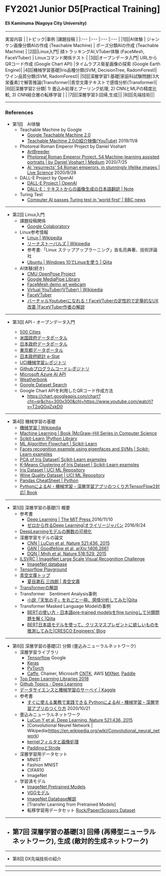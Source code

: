 # FY2021 Junior D5[Practical Training]

#### Eli Kaminuma (Nagoya City University)
---
実習内容
|  |トピック|事例 |課題投稿 |
|:--- |:--- |:--- |:--- |
|1回|AI体験 | ジャンケン画像分類AIの作成 (Teachable Machine) | ポーズ分類AIの作成 (Teachable Machine)  |
|2回|Linux入門|  顔トラッキングAI,VTuber体験 (FaceMesh, FaceVTuber) | Linuxコマンド関係テスト  |
|3回|オープンデータ入門|  URLからQRコード作成 (Google Chart API) |タイムラプス衛星画像の探索 (Google Earth Engine)|
|4回|機械学習基礎|Iris品種分類(SVM, DecisionTree, RadomForest)|ワイン品質分類(SVM, RadomForest)|
|5回|深層学習1:基礎|家庭科試験問題[3大栄養素]で解答推論(Transformer)|青空文庫テキストで感情分析(Transformer)|
|6回|深層学習2:分類| 1) 畳込み処理とプーリング処理, 2) CNNとMLPの精度比較, 3) CNN結合層の転移学習  | |
|7回|深層学習3:回帰,生成|||
|8回|先端技術|||

---
### References

- 第1回　AI体験
   - Teachable Machine by Google
      - [Google Teachable Machine 2.0](https://teachablemachine.withgoogle.com/) 
      - [Teachable Machine 2.0の紹介映像(YouTube)](https://www.youtube.com/watch?v=T2qQGqZxkD0) 2019/11/8
   - Photoreal Roman Emperor Project by Daniel Voshart
      - [ArtBreeder](https://www.artbreeder.com/)
      - [Photoreal Roman Emperor Project. 54 Machine-learning assisted portraits | by Daniel Voshart | Medium](https://voshart.medium.com/photoreal-roman-emperor-project-236be7f06c8f) 2020/7/25
      - [AI 'resurrects' 54 Roman emperors, in stunningly lifelike images | Live Science](https://www.livescience.com/ai-roman-emperor-portraits.html) 2020/9/28
   - DALL-E Project by OpenAI
      - [DALL-E Project | OpenAI ](https://openai.com/blog/dall-e/) 
      - [DALL-E：テキストからの画像生成の日本語翻訳 | Note ](https://note.com/npaka/n/n412754686518)
   - Turing Test
      - [Computer AI passes Turing test in 'world first' | BBC news](https://www.bbc.com/news/technology-27762088)   
       
---
- 第2回 Linux入門
   - 課題投稿関係
     - [Google Colaboratory](https://colab.research.google.com/)
   - Linux参考情報
       - [Linux | Wikipedia](https://ja.wikipedia.org/wiki/Linux)
       - [リーナストーバルズ | Wikipedia](https://ja.wikipedia.org/wiki/%E3%83%AA%E3%83%BC%E3%83%8A%E3%82%B9%E3%83%BB%E3%83%88%E3%83%BC%E3%83%90%E3%83%AB%E3%82%BA)
       - 参考書:「Linux ステップアップラーニング」沓名亮典著、技術評論社
       - [Ubuntu | Windows 10でLinuxを使う | Qiita ](https://qiita.com/whim0321/items/093fd3bb2dd287a72fba)
   - AI体験(続き)
       - [CMU OpenPose Project](https://github.com/CMU-Perceptual-Computing-Lab/openpose)
       - [Google MediaPipe Library](https://github.com/google/mediapipe)
       - [FaceMesh demo wt webcam](https://viz.mediapipe.dev/demo/face_detection)
       - [Virtual YouTuber(VTuber) | Wikipedia](https://ja.wikipedia.org/wiki/%E3%83%90%E3%83%BC%E3%83%81%E3%83%A3%E3%83%ABYouTuber)
       - [FaceVTuber](https://facevtuber.com/)
       - [バーチャルYoutuberになれる！FaceVTuberの定性的で定量的なUX改善 |FaceVTuber作者の解説](https://qiita.com/kotauchisunsun/items/0e667068213ad04d7164)
---
- 第3回 API・オープンデータ入門

   - [500 Cities](https://nccd.cdc.gov/500_Cities)
   - [米国政府データポータル](https://data.gov/)
   - [日本政府データポータル](https://data.go.jp/)
   - [東京都データポータル](https://catalog.data.metro.tokyo.lg.jp/dataset)
   - [日本政府統計 e-Stat](http://data.e-stat.go.jp/)
   - [UCI機械学習レポジトリ](https://archive.ics.uci.edu/ml/index.php)
   - [Githubプログラムコードレポジトリ](https://github.com/)
   - [Microsoft Azure AI API](https://azure.microsoft.com/ja-jp/services/cognitive-services/computer-vision/)
   - [Weatherbonk](http://www.weatherbonk.com/maps/)
   - [Google Dataset Search](https://datasetsearch.research.google.com/)
   - Google Chart APIを利用したQRコード作成方法
      - https://chart.googleapis.com/chart?cht=qr&chs=300x300&chl=https://www.youtube.com/watch?v=T2qQGqZxkD0

---
- 第4回 機械学習の基礎
    - [機械学習 | Wikipedia](https://ja.wikipedia.org/wiki/機械学習)
    - [Machine Learning | Book |McGraw-Hill Series in Computer Science](http://www.cs.cmu.edu/~tom/mlbook.html)
    -  [Scikit-Learn |Python Library](https://scikit-learn.org/)
    -  [ML Algorithm Flowchart | Scikit-Learn](https://scikit-learn.org/stable/tutorial/machine_learning_map/index.html)
    -  [Faces recognition example using eigenfaces and SVMs | Scikit-Learn examples](https://scikit-learn.org/stable/auto_examples/applications/plot_face_recognition.html)
    -  [PCA of Iris Dataset| Scikit-Learn examples](https://scikit-learn.org/stable/auto_examples/decomposition/plot_pca_vs_lda.html#sphx-glr-auto-examples-decomposition-plot-pca-vs-lda-py)
    -  [K-Means Clustering of Iris Dataset | Scikit-Learn examples](https://scikit-learn.org/stable/auto_examples/cluster/plot_cluster_iris.html#sphx-glr-auto-examples-cluster-plot-cluster-iris-py)
    - [Iris Dataset | UCI ML Repository](https://archive.ics.uci.edu/ml/datasets/Iris)
    - [Wine Quality Dataset | UCI ML Repository](https://archive.ics.uci.edu/ml/datasets/Wine+Quality)
    - [Pandas CheatSheet | Python ](https://qiita.com/s_katagiri/items/4cd7dee37aae7a1e1fc0)
    - [PythonによるAI・機械学習・深層学習アプリのつくり方TensorFlow2対応| Book](https://www.amazon.co.jp/%E3%81%99%E3%81%90%E3%81%AB%E4%BD%BF%E3%81%88%E3%82%8B-%E6%A5%AD%E5%8B%99%E3%81%A7%E5%AE%9F%E8%B7%B5%E3%81%A7%E3%81%8D%E3%82%8B-Python%E3%81%AB%E3%82%88%E3%82%8BAI%E3%83%BB%E6%A9%9F%E6%A2%B0%E5%AD%A6%E7%BF%92%E3%83%BB%E6%B7%B1%E5%B1%A4%E5%AD%A6%E7%BF%92%E3%82%A2%E3%83%97%E3%83%AA%E3%81%AE%E3%81%A4%E3%81%8F%E3%82%8A%E6%96%B9-TensorFlow2%E5%AF%BE%E5%BF%9C-%E3%82%AF%E3%82%B8%E3%83%A9%E9%A3%9B%E8%A1%8C%E6%9C%BA/dp/4802612796/ref=pd_lpo_14_t_0/356-3999262-8812043?_encoding=UTF8&pd_rd_i=4802612796&pd_rd_r=c94f6ad1-0be5-4001-95e7-f3da4a2a425b&pd_rd_w=mExdS&pd_rd_wg=tBWGj&pf_rd_p=dc0198fa-c371-4787-b1e2-96ed0e4d45e8&pf_rd_r=QS9AAK7KZ5XPR01V2GM0&psc=1&refRID=QS9AAK7KZ5XPR01V2GM0)
    
---
- 第5回 深層学習の基礎[1] 概要
    -  参考書
       -  [Deep Learning | The MIT Press ](https://www.amazon.co.jp/Learning-Adaptive-Computation-Machine-English-ebook/dp/B08FH8Y533/ref=sr_1_3?__mk_ja_JP=%E3%82%AB%E3%82%BF%E3%82%AB%E3%83%8A&dchild=1&keywords=Deep+Learning&qid=1620985996&sr=8-3) 2016/11/10
       -  [ゼロから作るDeep Learning|オライリージャパン](https://www.amazon.co.jp/%E3%82%BC%E3%83%AD%E3%81%8B%E3%82%89%E4%BD%9C%E3%82%8BDeep-Learning-%E2%80%95Python%E3%81%A7%E5%AD%A6%E3%81%B6%E3%83%87%E3%82%A3%E3%83%BC%E3%83%97%E3%83%A9%E3%83%BC%E3%83%8B%E3%83%B3%E3%82%B0%E3%81%AE%E7%90%86%E8%AB%96%E3%81%A8%E5%AE%9F%E8%A3%85-%E6%96%8E%E8%97%A4-%E5%BA%B7%E6%AF%85/dp/4873117585/ref=sr_1_1?__mk_ja_JP=%E3%82%AB%E3%82%BF%E3%82%AB%E3%83%8A&dchild=1&keywords=Deep+Learning&qid=1620985996&sr=8-1) 2016/9/24
    -  [DeepLearningモデルの層数の可視化](https://josephpcohen.com/w/visualizing-cnn-architectures-side-by-side-with-mxnet/)
    - 深層学習モデルの論文
      - [CNN | LuCun et al, Nature 521:436, 2015](http://dx.doi.org/10.1038/nature14539)
      -  [GAN | Goodfellow et al, arXiv:1406.2661](https://arxiv.org/abs/1406.2661)
      -  [DQN | Mnih et al, Nature 518:529, 2015](https://www.nature.com/articles/nature14236)
    -  [ILSVRC | ImageNet Large Scale Visual Recognition Challenge](https://www.image-net.org/challenges/LSVRC/)
       -  [ImageNet database](https://www.image-net.org/)
    -  [Tensorflow Playground](https://playground.tensorflow.org/)
    -  [青空文庫トップ](https://www.aozora.gr.jp/)
       -  [夏目漱石 三四郎 | 青空文庫](https://www.aozora.gr.jp/cards/000148/files/794_14946.html) 
    -  [Transformerの解説](https://www.acceluniverse.com/blog/developers/2019/08/attention.html)
    -  Transformer　Sentiment Analysis事例
       -  [小説「天気の子」を丸ごと一冊、感情分析してみた|Qiita](https://qiita.com/toshiyuki_tsutsui/items/10f52c30fe1504b83ba1)
    -  Transformer Masked Language Modelの事例
       -  [BERTの使い方 - 日本語pre-trained modelsをfine tuningして分類問題を解く|Qiita](https://qiita.com/kenta1984/items/7f3a5d859a15b20657f3)
       - [BERT日本語モデルを使って、クリスマスプレゼントに欲しいものを推測してみた|CRESCO Engineers' Blog](https://www.cresco.co.jp/blog/entry/11517/)
---
- 第6回 深層学習の基礎[2] 分類 (畳込みニューラルネットワーク)
    - 深層学習ライブラリ
      - [Tensorflow](https://www.tensorflow.org/) Google
      - [Keras](https://keras.io/ja/)
      - [PyTorch](https://pytorch.org/)
      - [Caffe](https://caffe.berkeleyvision.org/), Chainer, Microsoft [CNTK](https://github.com/microsoft/CNTK), AWS [MXNet](https://aws.amazon.com/jp/mxnet/), [Paddle](https://github.com/PaddlePaddle/Paddle)
    - [Top Deep Learning Libraries 2018](https://www.kdnuggets.com/2018/04/top-16-open-source-deep-learning-libraries.html)
    - [Github Topics - Deep Learning](https://github.com/topics/deep-learning)
    - [データサイエンスと機械学習のサーベイ | Kaggle](https://www.kaggle.com/kaggle-survey-2020)
    - 参考書
       - [すぐに使える業務で実践できる PythonによるAI・機械学習・深層学習アプリのつくり方](https://www.socym.co.jp/book/1279) 2020/10/21
    - 畳込みニューラルネットワーク
       - [LuCun Y et al, Deep Learning, Nature 521:436, 2015](https://pubmed.ncbi.nlm.nih.gov/26017442/)
       - [Convolutional Neurel Network | Wikipedia(https://en.wikipedia.org/wiki/Convolutional_neural_network)
       - [kernelフィルタと画像処理](https://www.clg.niigata-u.ac.jp/~medimg/practice_medical_imaging/imgproc_scion/how_to_scion_image/process.htm)
       - [PaddingとStride](https://github.com/vdumoulin/conv_arithmetic)
    - 深層学習用データセット
       - MNIST
       - Fashion MNIST
       - CIFAR10
       - ImageNet
    - 学習済モデル
      - [ImageNet Pretrained Models](https://keras.io/api/applications/)
      - [VGGモデル](https://newtechnologylifestyle.net/wp-content/uploads/2019/02/CNN.png)
      - [ImageNet Database解説](http://starpentagon.net/analytics/imagenet_ilsvrc2012_dataset/)
      - [Transfer Learning from Pretrained Models]
      - 転移学習用データセット [Rock/Paper/Scissors Dataset](https://www.tensorflow.org/datasets/catalog/rock_paper_scissors)

---
- 第7回 深層学習の基礎[3] 回帰 (再帰型ニューラルネットワーク), 生成 (敵対的生成ネットワーク)
    - 
---
- 第8回 DX先端技術の紹介
-----
----
